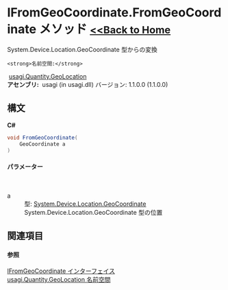 # IFromGeoCoordinate.FromGeoCoordinate メソッド <small>[<<Back to Home](https://github.com/usagi/usagi.cs/blob/master/Help/Home.md)</small> 

System.Device.Location.GeoCoordinate 型からの変換


    <strong>名前空間:</strong>
&nbsp;<a href="N_usagi_Quantity_GeoLocation.md">usagi.Quantity.GeoLocation</a><br /><strong>アセンブリ:</strong>
&nbsp;usagi (in usagi.dll) バージョン: 1.1.0.0 (1.1.0.0)

## 構文

**C#**<br />
``` C#
void FromGeoCoordinate(
	GeoCoordinate a
)
```


#### パラメーター
&nbsp;<dl><dt>a</dt><dd>型: <a href="http://msdn2.microsoft.com/ja-jp/library/ee425989" target="_blank">System.Device.Location.GeoCoordinate</a><br />System.Device.Location.GeoCoordinate 型の位置</dd></dl>

## 関連項目


#### 参照
<a href="T_usagi_Quantity_GeoLocation_IFromGeoCoordinate.md">IFromGeoCoordinate インターフェイス</a><br /><a href="N_usagi_Quantity_GeoLocation.md">usagi.Quantity.GeoLocation 名前空間</a><br />